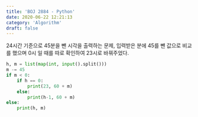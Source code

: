 ```yaml
---
title: 'BOJ 2884 - Python'
date: 2020-06-22 12:21:13
category: 'Algorithm'
draft: false
---
```

24시간 기준으로 45분을 뺀 시각을 출력하는 문제, 입력받은 분에 45를 뺀 값으로 비교를 했으며 0시 일 때를 따로 확인하여 23시로 바꿔주었다.
```python
h, m = list(map(int, input().split()))
m -= 45
if m < 0:
    if h == 0:
        print(23, 60 + m)
    else:
        print(h-1, 60 + m)
else:
    print(h, m)

```